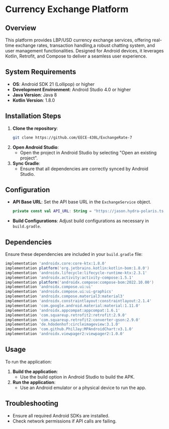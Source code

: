 # Currency Exchange Platform

## Overview

This platform provides LBP/USD currency exchange services, offering real-time exchange rates, transaction handling,a robust chatting system, and user management functionalities. Designed for Android devices, it leverages Kotlin, Retrofit, and Compose to deliver a seamless user experience.

## System Requirements

- **OS**: Android SDK 21 (Lollipop) or higher
- **Development Environment**: Android Studio 4.0 or higher
- **Java Version**: Java 8
- **Kotlin Version**: 1.8.0

## Installation Steps

1. **Clone the repository**:
   ```bash
   git clone https://github.com/EECE-430L/ExchangeRate-7
   ```
2. **Open Android Studio**:
   - Open the project in Android Studio by selecting "Open an existing project".
3. **Sync Gradle**:
   - Ensure that all dependencies are correctly synced by Android Studio.

## Configuration

- **API Base URL**: Set the API base URL in the `ExchangeService` object.
  ```kotlin
  private const val API_URL: String = "https://jason.hydra-polaris.ts.net/"
  ```
- **Build Configurations**: Adjust build configurations as necessary in `build.gradle`.

## Dependencies

Ensure these dependencies are included in your `build.gradle` file:

```gradle
implementation 'androidx.core:core-ktx:1.8.0'
implementation platform('org.jetbrains.kotlin:kotlin-bom:1.8.0')
implementation 'androidx.lifecycle:lifecycle-runtime-ktx:2.3.1'
implementation 'androidx.activity:activity-compose:1.5.1'
implementation platform('androidx.compose:compose-bom:2022.10.00')
implementation 'androidx.compose.ui:ui'
implementation 'androidx.compose.ui:ui-graphics'
implementation 'androidx.compose.material3:material3'
implementation 'androidx.constraintlayout:constraintlayout:2.1.4'
implementation 'com.google.android.material:material:1.11.0'
implementation 'androidx.appcompat:appcompat:1.6.1'
implementation 'com.squareup.retrofit2:retrofit:2.9.0'
implementation 'com.squareup.retrofit2:converter-gson:2.9.0'
implementation 'de.hdodenhof:circleimageview:3.1.0'
implementation 'com.github.PhilJay:MPAndroidChart:v3.1.0'
implementation 'androidx.viewpager2:viewpager2:1.0.0'
```

## Usage

To run the application:

1. **Build the application**:
   - Use the build option in Android Studio to build the APK.
2. **Run the application**:
   - Use an Android emulator or a physical device to run the app.


## Troubleshooting

- Ensure all required Android SDKs are installed.
- Check network permissions if API calls are failing.
